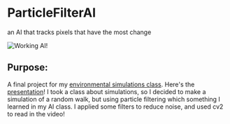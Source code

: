 # ParticleFilterAI
an AI that tracks pixels that have the most change

![Working AI!](working.gif)

## Purpose: 
A final project for my [environmental simulations class](http://militzer.berkeley.edu/EPS109/final_projects_2021/index.html). Here's the [presentation](https://docs.google.com/presentation/d/1FEEKu_STTbI99l2QLSr_Ezcfd_h79WmXB8WK1_8kIIg/edit?usp=sharing)!
I took a class about simulations, so I decided to make a simulation of a random walk, but using particle filtering which something I learned in my AI class. 
I applied some filters to reduce noise, and used cv2 to read in the video!

